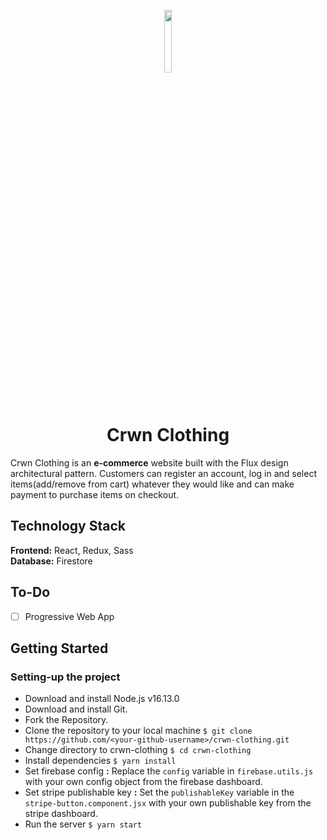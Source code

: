 <p align="center">
    <a href="https://jkrlr-crwn-live.herokuapp.com">
        <img src="https://svgshare.com/i/CUz.svg" width="16%">
    </a>
</p>

<h1 align="center">
    Crwn Clothing
</h1>

Crwn Clothing is an **e-commerce** website built with the Flux design architectural pattern.
Customers can register an account, log in and select items(add/remove from cart) whatever they would like and can make payment to purchase items on checkout.

## Technology Stack

**Frontend:** React, Redux, Sass  
**Database:** Firestore

## To-Do

- [ ] Progressive Web App

## Getting Started

### Setting-up the project

- Download and install Node.js v16.13.0
- Download and install Git.
- Fork the Repository.
- Clone the repository to your local machine `$ git clone https://github.com/<your-github-username>/crwn-clothing.git`
- Change directory to crwn-clothing `$ cd crwn-clothing`
- Install dependencies `$ yarn install`  
- Set firebase config **:** Replace the `config` variable in `firebase.utils.js` with your own config object from the firebase dashboard.
- Set stripe publishable key **:** Set the `publishableKey` variable in the `stripe-button.component.jsx` with your own publishable key from the stripe dashboard.
- Run the server `$ yarn start`
